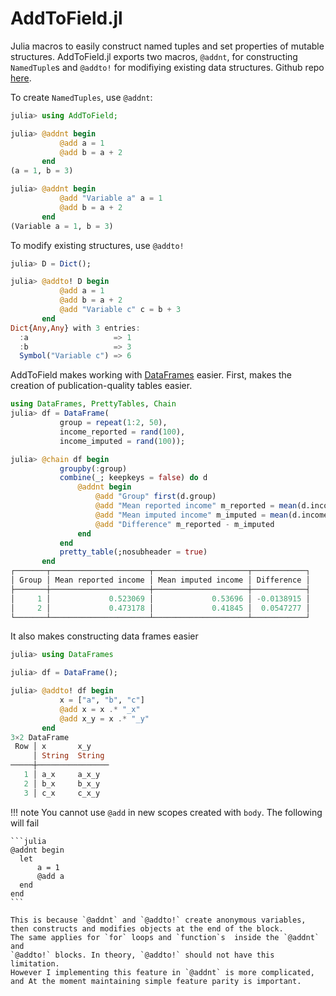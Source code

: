 # AddToField.jl

Julia macros to easily construct named tuples and set properties of mutable structures. AddToField.jl exports two macros, `@addnt`, for constructing `NamedTuple`s and `@addto!` for modifiying existing data structures. Github repo [here](https://github.com/pdeffebach/AddToField.jl).

To create `NamedTuples`, use `@addnt`:

```julia
julia> using AddToField;

julia> @addnt begin 
           @add a = 1
           @add b = a + 2
       end
(a = 1, b = 3)

julia> @addnt begin 
           @add "Variable a" a = 1
           @add b = a + 2
       end
(Variable a = 1, b = 3)
```

To modify existing structures, use `@addto!`

```julia
julia> D = Dict();

julia> @addto! D begin 
           @add a = 1
           @add b = a + 2
           @add "Variable c" c = b + 3
       end
Dict{Any,Any} with 3 entries:
  :a                   => 1
  :b                   => 3
  Symbol("Variable c") => 6
```


AddToField makes working with [DataFrames](https://github.com/JuliaData/DataFrames.jl)
easier. First, makes the creation of publication-quality tables easier. 

```julia
using DataFrames, PrettyTables, Chain
julia> df = DataFrame(
           group = repeat(1:2, 50),
           income_reported = rand(100),
           income_imputed = rand(100));

julia> @chain df begin 
           groupby(:group)
           combine(_; keepkeys = false) do d
               @addnt begin 
                   @add "Group" first(d.group)
                   @add "Mean reported income" m_reported = mean(d.income_reported)
                   @add "Mean imputed income" m_imputed = mean(d.income_imputed)
                   @add "Difference" m_reported - m_imputed
               end
           end
           pretty_table(;nosubheader = true)
       end
┌───────┬──────────────────────┬─────────────────────┬────────────┐
│ Group │ Mean reported income │ Mean imputed income │ Difference │
├───────┼──────────────────────┼─────────────────────┼────────────┤
│     1 │             0.523069 │             0.53696 │ -0.0138915 │
│     2 │             0.473178 │             0.41845 │  0.0547277 │
└───────┴──────────────────────┴─────────────────────┴────────────┘
```

It also makes constructing data frames easier


```julia
julia> using DataFrames

julia> df = DataFrame();

julia> @addto! df begin
           x = ["a", "b", "c"]
           @add x = x .* "_x"
           @add x_y = x .* "_y"
       end
3×2 DataFrame
 Row │ x       x_y    
     │ String  String 
─────┼────────────────
   1 │ a_x     a_x_y
   2 │ b_x     b_x_y
   3 │ c_x     c_x_y

```

!!! note
    You cannot use `@add` in new scopes created with
    `body`. The following will fail

    ```julia
    @addnt begin
      let
          a = 1
          @add a
      end
    end
    ```

    This is because `@addnt` and `@addto!` create anonymous variables,
    then constructs and modifies objects at the end of the block.
    The same applies for `for` loops and `function`s  inside the `@addnt` and 
    `@addto!` blocks. In theory, `@addto!` should not have this limitation. 
    However I implementing this feature in `@addnt` is more complicated, 
    and At the moment maintaining simple feature parity is important. 